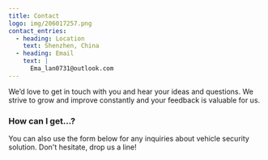 ```yaml
---
title: Contact
logo: img/206017257.png
contact_entries:
  - heading: Location
    text: Shenzhen, China
  - heading: Email
    text: |
      Ema_lan0731@outlook.com
---
```

We’d love to get in touch with you and hear your ideas and
questions. We strive to grow and improve constantly and your feedback
is valuable for us.

<h3 class="f4 b lh-title mb2">How can I get…?</h3>

You can also use the form below for any inquiries about vehicle security solution. Don't hesitate, drop us a line!